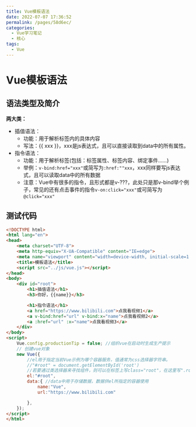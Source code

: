```yaml
---
title: Vue模板语法
date: 2022-07-07 17:36:52
permalink: /pages/58d6ec/
categories:
  - Vue学习笔记
  - 核心
tags:
  - Vue
---
```

# Vue模板语法
## 语法类型及简介

**两大类：**

- 插值语法：
  - 功能：用于解析标签内的具体内容
  - 写法：{{ xxx }}，xxx是js表达式，且可以直接读取到data中的所有属性。
- 指令语法：
  - 功能：用于解析标签(包括：标签属性、标签内容、绑定事件......)
  - 举例：`v-bind:href="xxx"`或简写为`:href:""xxx`，xxx同样要写js表达式，且可以读取data中的所有数据
  - 注意：Vue中有很多的指令，且形式都是v-???，此处只是那v-bind举个例子，常见的还有点击事件的指令`v-on:click="xxx"`或可简写为`@click="xxx"`

## 测试代码

```html
<!DOCTYPE html>
<html lang="en">
<head>
    <meta charset="UTF-8">
    <meta http-equiv="X-UA-Compatible" content="IE=edge">
    <meta name="viewport" content="width=device-width, initial-scale=1.0">
    <title>模板语法</title>
    <script src="../js/vue.js"></script>
</head>
<body>
    <div id="root">
        <h1>插值语法</h1>
        <h3>你好，{{name}}</h3>

        <h1>指令语法</h1>
        <a href="https://www.bilibili.com">点我看视频1</a>
        <a v-bind:href="url" v-bind:x="name">点我看视频2</a>
        <a :href="url" :x="name">点我看视频3</a>
    </div>
</body>
<script>
    Vue.config.productionTip = false; //组织vue在启动时生成生产提示
    // 创建vue对象
    new Vue({
        //el用于指定当前Vue示例为哪个容器服务，值通常为css选择器字符串。
        //"#root" = document.getElementById('root')
        //若要通过类选择器来寻找组件，则可以在标签上写class="root"，在这里写".root"，但是没必要
        el:"#root",
        data:{ //data中用于存储数据，数据供el所指定的容器使用
            name:"Vue",
            url:"https://www.bilibili.com"

        },
    });
</script>
</html>
```
